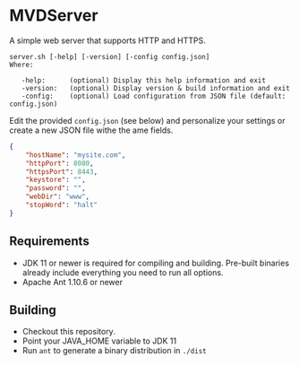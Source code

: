 # MVDServer

A simple web server that supports HTTP and HTTPS.

```text
server.sh [-help] [-version] [-config config.json]
Where:

   -help:      (optional) Display this help information and exit
   -version:   (optional) Display version & build information and exit
   -config:    (optional) Load configuration from JSON file (default: config.json)
```

Edit the provided `config.json` (see below) and personalize your settings or create a new JSON file withe the ame fields.

```JSON
{
    "hostName": "mysite.com",
    "httpPort": 8080,
    "httpsPort": 8443,
    "keystore": "",
    "password": "",
    "webDir": "www",
    "stopWord": "halt"
}
```

## Requirements

- JDK 11 or newer is required for compiling and building. Pre-built binaries already include everything you need to run all options.
- Apache Ant 1.10.6 or newer

## Building

- Checkout this repository.
- Point your JAVA_HOME variable to JDK 11
- Run `ant` to generate a binary distribution in `./dist`
